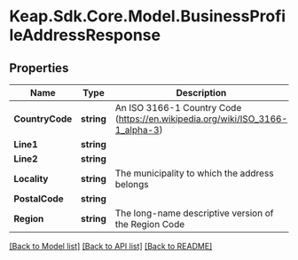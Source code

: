 # Keap.Sdk.Core.Model.BusinessProfileAddressResponse

## Properties

Name | Type | Description | Notes
------------ | ------------- | ------------- | -------------
**CountryCode** | **string** | An ISO 3166-1 Country Code (https://en.wikipedia.org/wiki/ISO_3166-1_alpha-3) | [optional] 
**Line1** | **string** |  | [optional] 
**Line2** | **string** |  | [optional] 
**Locality** | **string** | The municipality to which the address belongs | [optional] 
**PostalCode** | **string** |  | [optional] 
**Region** | **string** | The long-name descriptive version of the Region Code | [optional] 

[[Back to Model list]](../README.md#documentation-for-models) [[Back to API list]](../README.md#documentation-for-api-endpoints) [[Back to README]](../README.md)

